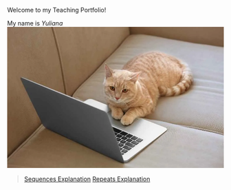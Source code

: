 Welcome to my Teaching Portfolio!

My name is *Yuliana* 
![Image](img1.webp)

> [Sequences Explanation](https://youtu.be/ZM4vr5MIOLE)
> [Repeats Explanation](https://youtu.be/7wq1z-qe9P4) 